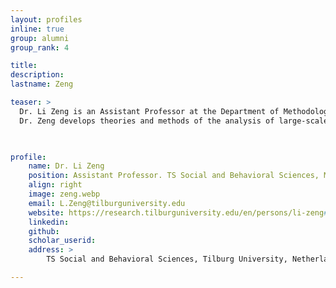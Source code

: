 ```yaml
---
layout: profiles
inline: true
group: alumni
group_rank: 4

title: 
description: 
lastname: Zeng

teaser: >
  Dr. Li Zeng is an Assistant Professor at the Department of Methodology and Statistics at Tilburg University. Dr. Zeng develops theory and methods for the analysis of large-scale social media data with a focus on how such data can be used to better understand human behavior and improve social systems, combining techniques from Machine Learning, Social Network Analysis, and Natural Language Processing. Her research has been published in AAAI ICWSM, IEEE HICSS, iConference and Field Methods.
  Dr. Zeng develops theories and methods of the analysis of large-scale social data to better understand human behavior and improve social systems. Lying in the emerging field of computational social science, her work is rooted in social science theories and utilizes digital traces to test domain theories at scale providing novel insights. Her projects incorporate expertise in machine learning, social network analysis, and natural language processing. Part of her work studies how high-volume, dynamic, crisis-related informal online communication. This work sheds light on rumoring behavior during crisis events, as well as how the collective intelligence of the crowd can be utilized to distinguish misinformation and aid in its detection. Dr. Zeng's doctoral dissertation examines social interaction in online fitness communities, with a focus on how social interaction and peer support are linked to fitness behavior and behavior change. This work enables novel insights about health promotion through network processes. 


  
profile:
    name: Dr. Li Zeng
    position: Assistant Professor. TS Social and Behavioral Sciences, Methodology and Statistics @ Tilburg University
    align: right
    image: zeng.webp
    email: L.Zeng@tilburguniversity.edu
    website: https://research.tilburguniversity.edu/en/persons/li-zeng#
    linkedin: 
    github:  
    scholar_userid: 
    address: >   
        TS Social and Behavioral Sciences, Tilburg University, Netherlands

---
```


